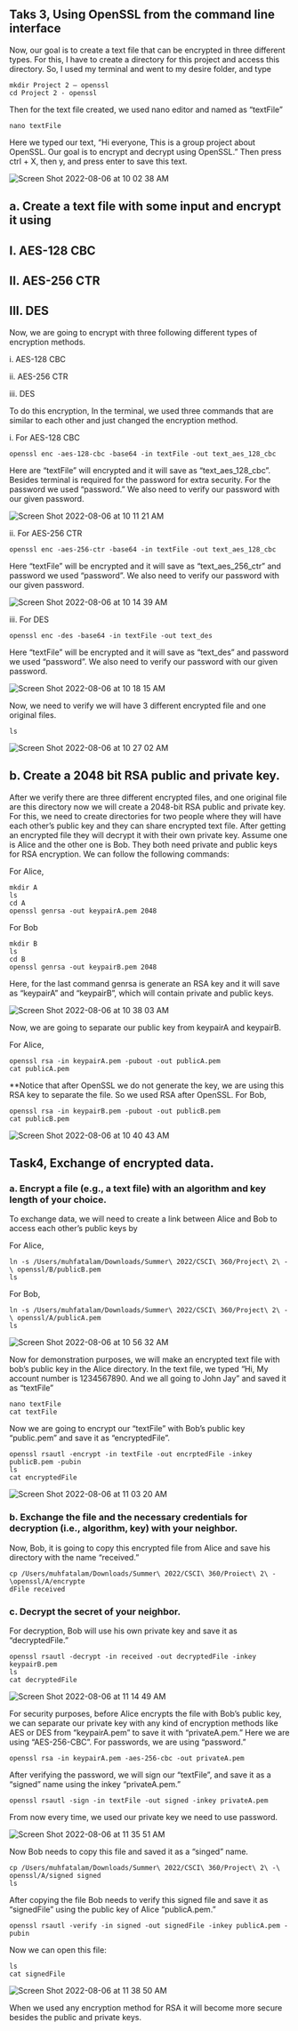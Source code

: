 ## Taks 3, Using OpenSSL from the command line interface

Now, our goal is to create a text file that can be encrypted in three different types. For this, I have to create a directory for this project and access this directory. So, I used my terminal and went to my desire folder, and type

```
mkdir Project 2 – openssl
cd Project 2 - openssl
```

Then for the text file created, we used nano editor and named as “textFile”

```
nano textFile
```

Here we typed our text, “Hi everyone, This is a group project about OpenSSL. Our goal is to encrypt and decrypt using OpenSSL.”
Then press ctrl + X, then y, and press enter to save this text. 

![Screen Shot 2022-08-06 at 10 02 38 AM](https://user-images.githubusercontent.com/93491482/185805226-b9339fce-4dc6-4dfa-b56e-14f0804ba90b.png)

## a.	Create a text file with some input and encrypt it using
## I.	AES-128 CBC
## II.	AES-256 CTR
## III.	DES


Now, we are going to encrypt with three following different types of encryption methods.

i.	AES-128 CBC

ii.	AES-256 CTR

iii.	DES

To do this encryption, In the terminal, we used three commands that are similar to each other and just changed the encryption method. 

i.	For AES-128 CBC
```
openssl enc -aes-128-cbc -base64 -in textFile -out text_aes_128_cbc
```
Here are “textFile” will encrypted and it will save as “text_aes_128_cbc”. Besides terminal is required for the password for extra security. For the password we used “password.” We also need to verify our password with our given password.

![Screen Shot 2022-08-06 at 10 11 21 AM](https://user-images.githubusercontent.com/93491482/185804520-980a2330-5e20-450b-8052-192ecfbda5e4.png)

ii.	For AES-256 CTR
```
openssl enc -aes-256-ctr -base64 -in textFile -out text_aes_128_cbc
```
Here “textFile” will be encrypted and it will save as “text_aes_256_ctr” and password we used “password”. We also need to verify our password with our given password.

![Screen Shot 2022-08-06 at 10 14 39 AM](https://user-images.githubusercontent.com/93491482/185804560-422d75d7-f36b-436a-9a23-da3882299358.png)


iii.	For DES
```
openssl enc -des -base64 -in textFile -out text_des
```
Here “textFile” will be encrypted and it will save as “text_des” and password we used “password”. We also need to verify our password with our given password.


![Screen Shot 2022-08-06 at 10 18 15 AM](https://user-images.githubusercontent.com/93491482/185804587-ee74c9bb-3093-4532-8a3c-2d9ac3492206.png)

Now, we need to verify we will have 3 different encrypted file and one original files. 
```
ls
```

![Screen Shot 2022-08-06 at 10 27 02 AM](https://user-images.githubusercontent.com/93491482/185804608-11e47906-3317-49b3-9c97-181739ee1a81.png)


## b. Create a 2048 bit RSA public and private key.
After we verify there are three different encrypted files, and one original file are this directory now we will create a 2048-bit RSA public and private key. For this, we need to create directories for two people where they will have each other’s public key and they can share encrypted text file. After getting an encrypted file they will decrypt it with their own private key. Assume one is Alice and the other one is Bob. They both need private and public keys for RSA encryption. We can follow the following commands:

For Alice,
```
mkdir A
ls
cd A
openssl genrsa -out keypairA.pem 2048
```
For Bob
```
mkdir B
ls
cd B
openssl genrsa -out keypairB.pem 2048
```
Here, for the last command genrsa is generate an RSA key and it will save as “keypairA” and “keypairB”, which will contain private and public keys. 

![Screen Shot 2022-08-06 at 10 38 03 AM](https://user-images.githubusercontent.com/93491482/185804646-ea0feea8-f1fb-4423-baa9-214d8d76dd20.png)

Now, we are going to separate our public key from keypairA and keypairB.

For Alice,
```
openssl rsa -in keypairA.pem -pubout -out publicA.pem
cat publicA.pem
```
**Notice that after OpenSSL we do not generate the key, we are using this RSA key to separate the file. So we used RSA after OpenSSL.
For Bob,
```
openssl rsa -in keypairB.pem -pubout -out publicB.pem
cat publicB.pem
```

![Screen Shot 2022-08-06 at 10 40 43 AM](https://user-images.githubusercontent.com/93491482/185804682-8dbc8a85-9b2f-4c8f-a9a1-e19db876b080.png)

## Task4, Exchange of encrypted data. 
### a. Encrypt a file (e.g., a text file) with an algorithm and key length of your choice.

To exchange data, we will need to create a link between Alice and Bob to access each other’s public keys by

For Alice,
```
ln -s /Users/muhfatalam/Downloads/Summer\ 2022/CSCI\ 360/Project\ 2\ -\ openssl/B/publicB.pem
ls
```

For Bob,
```
ln -s /Users/muhfatalam/Downloads/Summer\ 2022/CSCI\ 360/Project\ 2\ -\ openssl/A/publicA.pem
ls
```

![Screen Shot 2022-08-06 at 10 56 32 AM](https://user-images.githubusercontent.com/93491482/185804709-9409f1ed-c1cb-41fe-87f1-a8af9314b0d2.png)

Now for demonstration purposes, we will make an encrypted text file with bob’s public key in the Alice directory. In the text file, we typed “Hi, My account number is 1234567890. And we all going to John Jay” and saved it as “textFile”
```
nano textFile
cat textFile
```
Now we are going to encrypt our “textFile” with Bob’s public key “public.pem” and save it as “encryptedFile”.

```
openssl rsautl -encrypt -in textFile -out encrptedFile -inkey publicB.pem -pubin
ls
cat encryptedFile
```

![Screen Shot 2022-08-06 at 11 03 20 AM](https://user-images.githubusercontent.com/93491482/185804754-14edd810-875e-484b-af72-8e6021344a03.png)

### b.	Exchange the file and the necessary credentials for decryption (i.e., algorithm, key) with your neighbor.

Now, Bob, it is going to copy this encrypted file from Alice and save his directory with the name “received.”

```
cp /Users/muhfatalam/Downloads/Summer\ 2022/CSCI\ 360/Proiect\ 2\ -\openssl/A/encrypte
dFile received
```


### c.	Decrypt the secret of your neighbor.

For decryption, Bob will use his own private key and save it as “decryptedFile.”

```
openssl rsautl -decrypt -in received -out decryptedFile -inkey keypairB.pem
ls
cat decryptedFile
```

![Screen Shot 2022-08-06 at 11 14 49 AM](https://user-images.githubusercontent.com/93491482/185804793-1140d1a1-c725-4dc5-a64b-fb143e5c2451.png)

For security purposes, before Alice encrypts the file with Bob’s public key, we can separate our private key with any kind of encryption methods like AES or DES from “keypairA.pem” to save it with “privateA.pem.” Here we are using “AES-256-CBC”. For passwords, we are using “password.”

```
openssl rsa -in keypairA.pem -aes-256-cbc -out privateA.pem
```

After verifying the password, we will sign our “textFile”, and save it as a “signed” name using the inkey “privateA.pem.”

```
openssl rsautl -sign -in textFile -out signed -inkey privateA.pem
```
From now every time, we used our private key we need to use password. 

![Screen Shot 2022-08-06 at 11 35 51 AM](https://user-images.githubusercontent.com/93491482/185805007-d70d40db-a14e-4356-9381-de42ae261078.png)

Now Bob needs to copy this file and saved it as a “singed” name.

```
cp /Users/muhfatalam/Downloads/Summer\ 2022/CSCI\ 360/Project\ 2\ -\ openssl/A/signed signed
ls
```
After copying the file Bob needs to verify this signed file and save it as “signedFile” using the public key of Alice “publicA.pem.”

```
openssl rsautl -verify -in signed -out signedFile -inkey publicA.pem -pubin
```

Now we can open this file:

```
ls
cat signedFile
```

![Screen Shot 2022-08-06 at 11 38 50 AM](https://user-images.githubusercontent.com/93491482/185805025-ddef3c5e-25ad-4ea9-b2bf-03dc9e6fa438.png)

When we used any encryption method for RSA it will become more secure besides the public and private keys.


